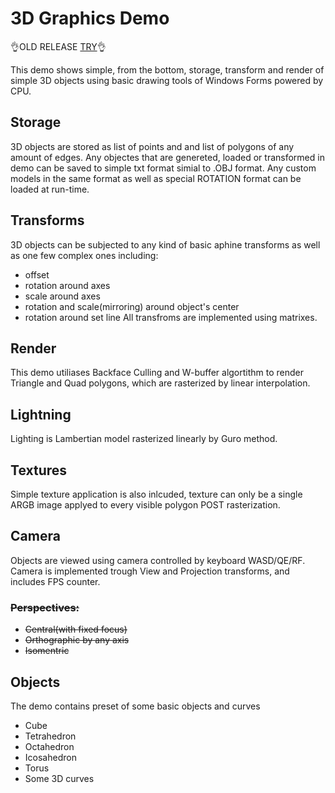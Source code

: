 # 3D Graphics Demo 
:ok_hand:OLD RELEASE [TRY](https://github.com/iolanta/3D-Graphics/releases/download/v0.6/3D_graphics.exe):ok_hand:

This demo shows simple, from the bottom, storage, transform and render of simple 3D objects using basic drawing tools of Windows Forms powered by CPU.
## Storage
3D objects are stored as list of points and and list of polygons of any amount of edges. Any objectes that are genereted, loaded or transformed in demo can be saved to simple txt format simial to .OBJ format. Any custom models in the same format as well as special ROTATION format can be loaded at run-time.
## Transforms
3D objects can be subjected to any kind of basic aphine transforms as well as one few complex ones including:
- offset
- rotation around axes
- scale around axes
- rotation and scale(mirroring) around object's center
- rotation around set line
All transfroms are implemented using matrixes.
## Render
This demo utiliases Backface Culling and W-buffer algortithm to render Triangle and Quad polygons, which are rasterized by linear interpolation. 
## Lightning
Lighting is Lambertian model rasterized linearly by Guro method. 
## Textures
Simple texture application is also inlcuded, texture can only be a single  ARGB image applyed to every visible polygon POST rasterization. 
## Camera
Objects are viewed using camera controlled by keyboard WASD/QE/RF. Camera is implemented trough View and Projection transforms, and includes FPS counter.
### ~~Perspectives:~~
- ~~Central(with fixed focus)~~
- ~~Orthographic by any axis~~
- ~~Isomentric~~
## Objects
The demo contains preset of some basic objects and curves
- Cube
- Tetrahedron
- Octahedron
- Icosahedron
- Torus
- Some 3D curves

